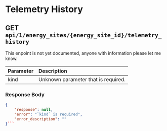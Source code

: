 # Telemetry History

## GET `api/1/energy_sites/{energy_site_id}/telemetry_history`

This enpoint is not yet documented, anyone with information please let me know.

| Parameter | Description                         |
| :-------- | :---------------------------------- |
| kind      | Unknown parameter that is required. |

### Response Body

```json
{
    "response": null,
    "error": "`kind` is required",
    "error_description": ""
}```
